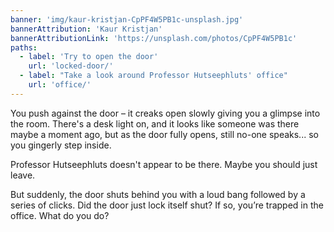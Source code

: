 ```yaml
---
banner: 'img/kaur-kristjan-CpPF4W5PB1c-unsplash.jpg'
bannerAttribution: 'Kaur Kristjan'
bannerAttributionLink: 'https://unsplash.com/photos/CpPF4W5PB1c'
paths:
  - label: 'Try to open the door'
    url: 'locked-door/'
  - label: "Take a look around Professor Hutseephluts' office"
    url: 'office/'
---
```


You push against the door – it creaks open slowly giving you a glimpse into the
room. There's a desk light on, and it looks like someone was there maybe a
moment ago, but as the door fully opens, still no-one speaks... so you gingerly
step inside.

Professor Hutseephluts doesn't appear to be there. Maybe you should just leave.

But suddenly, the door shuts behind you with a loud bang followed by a series
of clicks. Did the door just lock itself shut? If so, you’re trapped in the
office. What do you do?
